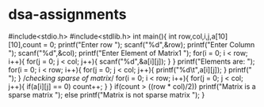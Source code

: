 # dsa-assignments
#include<stdio.h>
#include<stdlib.h>
int main(){
   int row,col,i,j,a[10][10],count = 0;
   printf("Enter row
");
   scanf("%d",&row);
   printf("Enter Column
");
   scanf("%d",&col);
   printf("Enter Element of Matrix1
");
   for(i = 0; i < row; i++){
      for(j = 0; j < col; j++){
         scanf("%d",&a[i][j]);
      }
   }
   printf("Elements are:
");
   for(i = 0; i < row; i++){
      for(j = 0; j < col; j++){
         printf("%d\t",a[i][j]);
      }
      printf("
");
   }
   /*checking sparse of matrix*/
   for(i = 0; i < row; i++){
      for(j = 0; j < col; j++){
         if(a[i][j] == 0)
            count++;
      }
   }
   if(count > ((row * col)/2))
      printf("Matrix is a sparse matrix 
");
   else
      printf("Matrix is not sparse matrix
");
}
